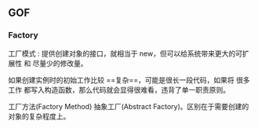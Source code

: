 ## GOF

### Factory

工厂模式 : 提供创建对象的接口，就相当于 new，但可以给系统带来更大的可扩展性 和 尽量少的修改量。

如果创建实例时的初始工作比较 ==复杂==，可能是很长一段代码，如果将 很多工作 都写入构造函数，那么代码就会显得很难看，违背了单一职责原则。

工厂方法(Factory Method) 抽象工厂(Abstract Factory)。区别在于需要创建的对象的复杂程度上。